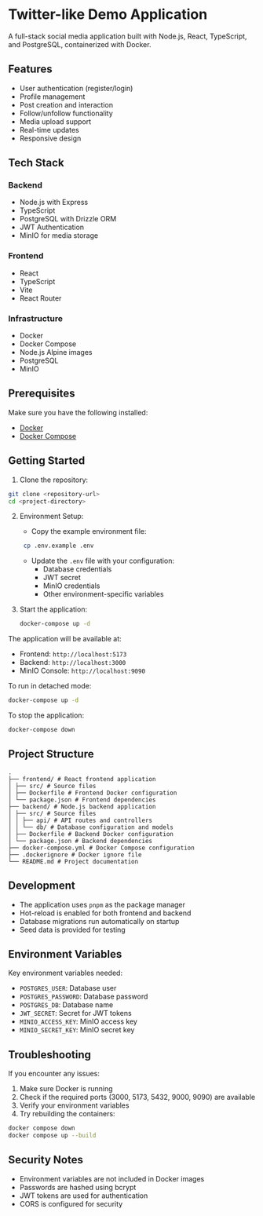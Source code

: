 # Twitter-like Demo Application

A full-stack social media application built with Node.js, React, TypeScript, and PostgreSQL, containerized with Docker.

## Features

- User authentication (register/login)
- Profile management
- Post creation and interaction
- Follow/unfollow functionality
- Media upload support
- Real-time updates
- Responsive design

## Tech Stack

### Backend
- Node.js with Express
- TypeScript
- PostgreSQL with Drizzle ORM
- JWT Authentication
- MinIO for media storage

### Frontend
- React
- TypeScript
- Vite
- React Router

### Infrastructure
- Docker
- Docker Compose
- Node.js Alpine images
- PostgreSQL
- MinIO

## Prerequisites

Make sure you have the following installed:
- [Docker](https://docs.docker.com/get-docker/)
- [Docker Compose](https://docs.docker.com/compose/install/)

## Getting Started

1. Clone the repository:
```bash
git clone <repository-url>
cd <project-directory>
```

2. Environment Setup:
   - Copy the example environment file:
   ```bash
    cp .env.example .env
    ```
   - Update the `.env` file with your configuration:
     - Database credentials
     - JWT secret
     - MinIO credentials
     - Other environment-specific variables

3. Start the application:
   ```bash
   docker-compose up -d
   ```

The application will be available at:
- Frontend: `http://localhost:5173`
- Backend: `http://localhost:3000`
- MinIO Console: `http://localhost:9090`

To run in detached mode:
```bash
docker-compose up -d
```

To stop the application:
```bash
docker-compose down
```

## Project Structure
```.
.
├── frontend/ # React frontend application
│ ├── src/ # Source files
│ ├── Dockerfile # Frontend Docker configuration
│ └── package.json # Frontend dependencies
├── backend/ # Node.js backend application
│ ├── src/ # Source files
│ │ ├── api/ # API routes and controllers
│ │ └── db/ # Database configuration and models
│ ├── Dockerfile # Backend Docker configuration
│ └── package.json # Backend dependencies
├── docker-compose.yml # Docker Compose configuration
├── .dockerignore # Docker ignore file
└── README.md # Project documentation
```


## Development

- The application uses `pnpm` as the package manager
- Hot-reload is enabled for both frontend and backend
- Database migrations run automatically on startup
- Seed data is provided for testing

## Environment Variables

Key environment variables needed:
- `POSTGRES_USER`: Database user
- `POSTGRES_PASSWORD`: Database password
- `POSTGRES_DB`: Database name
- `JWT_SECRET`: Secret for JWT tokens
- `MINIO_ACCESS_KEY`: MinIO access key
- `MINIO_SECRET_KEY`: MinIO secret key

## Troubleshooting

If you encounter any issues:

1. Make sure Docker is running
2. Check if the required ports (3000, 5173, 5432, 9000, 9090) are available
3. Verify your environment variables
4. Try rebuilding the containers:
```bash
docker compose down
docker compose up --build
```

## Security Notes

- Environment variables are not included in Docker images
- Passwords are hashed using bcrypt
- JWT tokens are used for authentication
- CORS is configured for security
